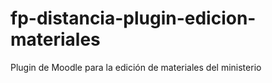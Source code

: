 # fp-distancia-plugin-edicion-materiales
Plugin de Moodle para la edición de materiales del ministerio
